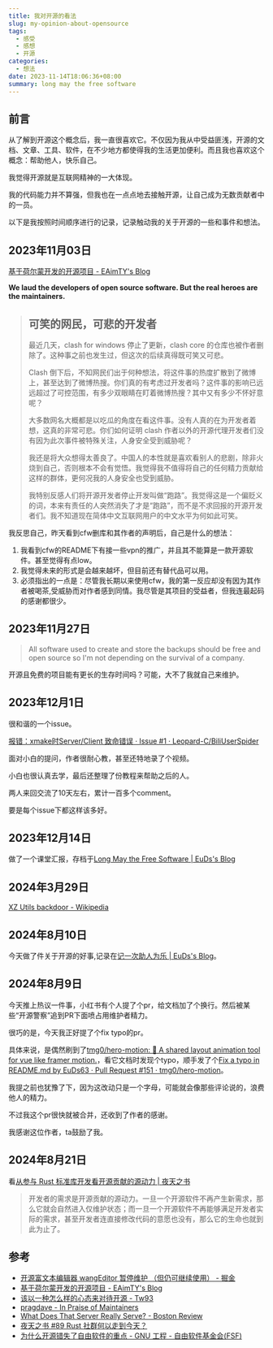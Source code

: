 ```yaml
---
title: 我对开源的看法
slug: my-opinion-about-opensource
tags:
  - 感受
  - 感想
  - 开源
categories:
  - 想法
date: 2023-11-14T18:06:36+08:00
summary: long may the free software
---
```

## 前言
从了解到开源这个概念后，我一直很喜欢它。不仅因为我从中受益匪浅，开源的文档、文章、工具、软件，在不少地方都使得我的生活更加便利。而且我也喜欢这个概念：帮助他人，快乐自己。

我觉得开源就是互联网精神的一大体现。

我的代码能力并不算强，但我也在一点点地去接触开源，让自己成为无数贡献者中的一员。

以下是我按照时间顺序进行的记录，记录触动我的关于开源的一些和事件和想法。

## 2023年11月03日
[基于荷尔蒙开发的开源项目 - EAimTY's Blog](https://www.eaimty.com/2023/opensource-project-based-on-hormone/)

**We laud the developers of open source software. But the real heroes are the maintainers.**

> ## 可笑的网民，可悲的开发者
> 最近几天，clash for windows 停止了更新，clash core 的仓库也被作者删除了。这种事之前也发生过，但这次的后续真得既可笑又可悲。
>
>Clash 倒下后，不知网民们出于何种想法，将这件事的热度扩散到了微博上，甚至达到了微博热搜。你们真的有考虑过开发者吗？这件事的影响已远远超过了可控范围，有多少双眼睛在盯着微博热搜？其中又有多少不怀好意呢？
>
>大多数网名大概都是以吃瓜的角度在看这件事。没有人真的在为开发者着想，这真的非常可悲。你们如何证明 clash 作者以外的开源代理开发者们没有因为此次事件被特殊关注，人身安全受到威胁呢？
>
>我还是将大众想得太善良了。中国人的本性就是喜欢看别人的悲剧，除非火烧到自己，否则根本不会有觉悟。我觉得我不值得将自己的任何精力贡献给这样的群体，更何况我的人身安全也受到威胁。
>
>我特别反感人们将开源开发者停止开发叫做“跑路”。我觉得这是一个偏贬义的词，本来有责任的人突然消失了才是“跑路”，而不是不求回报的开源开发者们。我不知道现在简体中文互联网用户的中文水平为何如此可笑。

我反思自己，昨天看到cfw删库和其作者的声明后，自己是什么的想法：
1. 我看到cfw的README下有接一些vpn的推广，并且其不能算是一款开源软件。甚至觉得有点low。
2. 我觉得未来的形式是会越来越坏，但目前还有替代品可以用。
3. 必须指出的一点是：尽管我长期以来使用cfw，我的第一反应却没有因为其作者被喝茶,受威胁而对作者感到同情。我尽管是其项目的受益者，但我连最起码的感谢都很少。


## 2023年11月27日
>All software used to create and store the backups should be free and open source so I'm not depending on the survival of a company.

开源且免费的项目能有更长的生存时间吗？可能，大不了我就自己来维护。

## 2023年12月1日
很和谐的一个issue。

[报错：xmake时Server/Client 致命错误 · Issue #1 · Leopard-C/BiliUserSpider](https://github.com/Leopard-C/BiliUserSpider/issues/1)

面对小白的提问，作者很耐心教，甚至还特地录了个视频。

小白也很认真去学，最后还整理了份教程来帮助之后的人。

两人来回交流了10天左右，累计一百多个comment。

要是每个issue下都这样该多好。

## 2023年12月14日
做了一个课堂汇报，存档于[Long May the Free Software | EuDs's Blog](https://ds63.eu.org/long-may-the-free-software/ )

## 2024年3月29日
[XZ Utils backdoor - Wikipedia](https://en.wikipedia.org/wiki/XZ_Utils_backdoor )

## 2024年8月10日
今天做了件关于开源的好事,记录在[记一次助人为乐 | EuDs's Blog](https://ds63.eu.org/2024/happy_to_help_others/ )。

## 2024年8月9日
今天推上热议一件事，小红书有个人提了个pr，给文档加了个换行。然后被某些“开源警察”追到PR下面喷占用维护者精力。

很巧的是，今天我正好提了个fix typo的pr。

具体来说，是偶然刷到了[tmg0/hero-motion: 🌊 A shared layout animation tool for vue like framer motion.](https://github.com/tmg0/hero-motion )，看它文档时发现个typo，顺手发了个[Fix a typo in README.md by EuDs63 · Pull Request #151 · tmg0/hero-motion](https://github.com/tmg0/hero-motion/pull/151 )。

我提之前也犹豫了下，因为这改动只是一个字母，可能就会像那些评论说的，浪费他人的精力。

不过我这个pr很快就被合并，还收到了作者的感谢。

我感谢这位作者，ta鼓励了我。

## 2024年8月21日
看[从参与 Rust 标准库开发看开源贡献的源动力 | 夜天之书](https://www.tisonkun.org/2024/08/09/rust-lang-acp/ )

>开发者的需求是开源贡献的源动力。一旦一个开源软件不再产生新需求，那么它就会自然进入仅维护状态；而一旦一个开源软件不再能够满足开发者实际的需求，甚至开发者连直接修改代码的意愿也没有，那么它的生命也就到此为止了。

## 参考
- [开源富文本编辑器 wangEditor 暂停维护 （但仍可继续使用） - 掘金](https://juejin.cn/post/7272735633458413602)
- [基于荷尔蒙开发的开源项目 - EAimTY's Blog](https://www.eaimty.com/2023/opensource-project-based-on-hormone/)
- [该以一种怎么样的心态来对待开源 - Tw93](https://tw93.fun/2023-09-18/open.html)
- [pragdave - In Praise of Maintainers](https://pragdave.me/thoughts/active/2023-09-21-in-praise-of-maintainers.html)
- [What Does That Server Really Serve? - Boston Review](https://www.bostonreview.net/articles/what-does-that-server-really-serve/)
- [夜天之书 #89 Rust 社群何以走到今天？](https://mp.weixin.qq.com/s/eClrpJBMgwlZOajybFKItA)
- [为什么开源错失了自由软件的重点 - GNU 工程 - 自由软件基金会(FSF)](https://www.gnu.org/philosophy/open-source-misses-the-point.html)